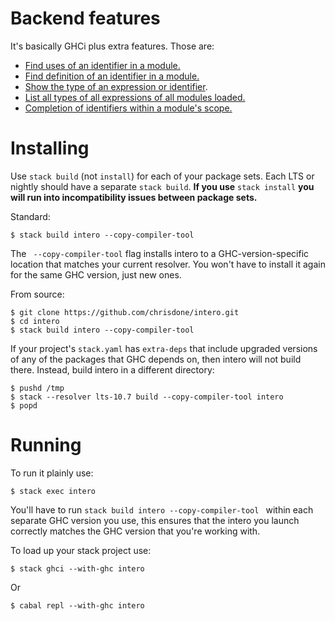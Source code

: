 # Backend features

It's basically GHCi plus extra features. Those are:

* [Find uses of an identifier in a module.](https://github.com/commercialhaskell/intero/blob/28609611c9f7c7d63370ce66e8ebb97676a8374e/src/test/Main.hs#L118)
* [Find definition of an identifier in a module.](https://github.com/commercialhaskell/intero/blob/28609611c9f7c7d63370ce66e8ebb97676a8374e/src/test/Main.hs#L143)
* [Show the type of an expression or identifier](https://github.com/commercialhaskell/intero/blob/28609611c9f7c7d63370ce66e8ebb97676a8374e/src/test/Main.hs#L82).
* [List all types of all expressions of all modules loaded.](https://github.com/commercialhaskell/intero/blob/28609611c9f7c7d63370ce66e8ebb97676a8374e/src/test/Main.hs#L98)
* [Completion of identifiers within a module's scope.](https://github.com/commercialhaskell/intero/blob/bbd71951edb89f06a939910024f85cc44c11c16e/src/test/Main.hs#L242)

# Installing

Use `stack build` (not `install`) for each of your package sets. Each
LTS or nightly should have a separate `stack build`. **If you use**
`stack install` **you will run into incompatibility issues
between package sets.**

Standard:

    $ stack build intero --copy-compiler-tool 
    
The ` --copy-compiler-tool` flag installs intero to a GHC-version-specific location that matches your current resolver. You won't have to install it again for the same GHC version, just new ones.

From source:

    $ git clone https://github.com/chrisdone/intero.git
    $ cd intero
    $ stack build intero --copy-compiler-tool 

If your project's `stack.yaml` has `extra-deps` that include upgraded versions of any of the packages that GHC depends on, then intero will not build there. Instead, build intero in a different directory:

    $ pushd /tmp
    $ stack --resolver lts-10.7 build --copy-compiler-tool intero
    $ popd

# Running

To run it plainly use:

    $ stack exec intero

You'll have to run `stack build intero --copy-compiler-tool ` within each separate GHC
version you use, this ensures that the intero you launch correctly
matches the GHC version that you're working with.

To load up your stack project use:

    $ stack ghci --with-ghc intero

Or

    $ cabal repl --with-ghc intero
